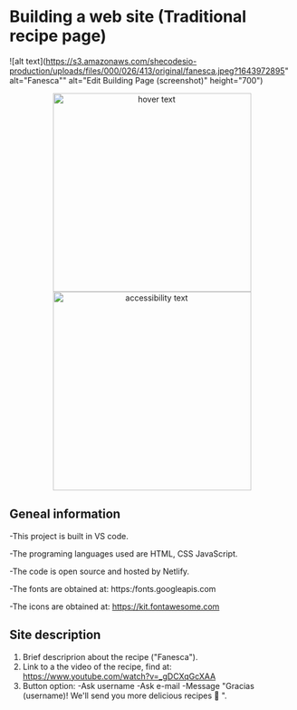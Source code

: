 # Building a web site (Traditional recipe page)
        
 ![alt text](https://s3.amazonaws.com/shecodesio-production/uploads/files/000/026/413/original/fanesca.jpeg?1643972895"
        alt="Fanesca"" alt="Edit Building Page (screenshot)" height="700")
        
 <p align="center">
  <img src="your_relative_path_here" width="350" title="hover text">
  <img src="your_relative_path_here_number_2_large_name" width="350" alt="accessibility text">
</p>

## Geneal information

-This project is built in VS code.

-The programing languages used are HTML, CSS JavaScript.

-The code is open source and hosted by Netlify.

-The fonts are obtained at: https:/fonts.googleapis.com

-The icons are obtained at: https://kit.fontawesome.com


## Site description

1. Brief descriprion about the recipe ("Fanesca").
2. Link to a the video of the recipe, find at: https://www.youtube.com/watch?v=_gDCXqGcXAA
3. Button option:
  -Ask username
  -Ask e-mail
  -Message "Gracias (username)! We'll send you more delicious recipes 🥣 ".

